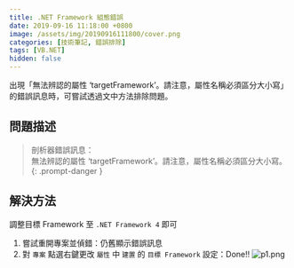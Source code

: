 ```yaml
---
title: .NET Framework 組態錯誤
date: 2019-09-16 11:18:00 +0800
image: /assets/img/20190916111800/cover.png
categories: [技術筆記, 錯誤排除]
tags: [VB.NET]
hidden: false
---
```


出現「無法辨認的屬性 ‘targetFramework’。請注意，屬性名稱必須區分大小寫」的錯誤訊息時，可嘗試透過文中方法排除問題。

## 問題描述

> 剖析器錯誤訊息：\
> 無法辨認的屬性 ‘targetFramework’。請注意，屬性名稱必須區分大小寫。
{: .prompt-danger }

## 解決方法

調整目標 Framework 至 `.NET Framework 4` 即可
1. 嘗試重開專案並偵錯：仍舊顯示錯誤訊息
2. 對 `專案` 點選右鍵更改 `屬性` 中 `建置` 的 `目標 Framework` 設定：Done!!
![p1.png](/assets/img/20190916111800/p1.png)